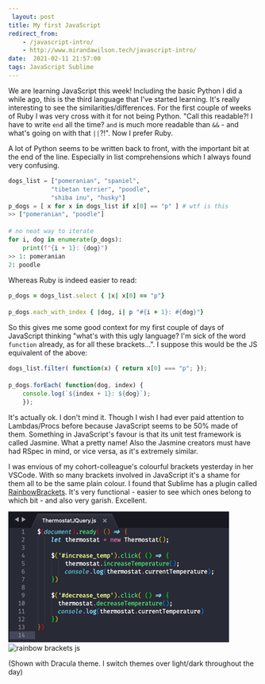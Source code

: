 ```yaml
---
 layout: post
title: My first JavaScript
redirect_from:
    - /javascript-intro/
    - http://www.mirandawilson.tech/javascript-intro/
date:  2021-02-11 21:57:00
tags: JavaScript Sublime
---
```

We are learning JavaScript this week! Including the basic Python I did a while ago, this is the third language that I've started learning. It's really interesting to see the similarities/differences. For the first couple of weeks of Ruby I was very cross with it for not being Python. "Call this readable?! I have to write `end` all the time? `and` is much more readable than `&&` - and what's going on with that `||`?!". Now I prefer Ruby.

A lot of Python seems to be written back to front, with the important bit at the end of the line. Especially in list comprehensions which I always found very confusing.
```python
dogs_list = ["pomeranian", "spaniel",
            "tibetan terrier", "poodle",
            "shiba inu", "husky"]
p_dogs = [ x for x in dogs_list if x[0] == "p" ] # wtf is this
>> ["pomeranian", "poodle"]

# no neat way to iterate
for i, dog in enumerate(p_dogs):
    print(f"{i + 1}: {dog}")
>> 1: pomeranian
2: poodle
```

Whereas Ruby is indeed easier to read:
```ruby
p_dogs = dogs_list.select { |x| x[0] == "p"}

p_dogs.each_with_index { |dog, i| p "#{i + 1}: #{dog}"}
```

So this gives me some good context for my first couple of days of JavaScript thinking "what's with this ugly language? I'm sick of the word `function` already, as for all these brackets...". I suppose this would be the JS equivalent of the above:
```javascript
dogs_list.filter( function(x) { return x[0] === "p"; });

p_dogs.forEach( function(dog, index) {
    console.log(`${index + 1}: ${dog}`);
    });
```
It's actually ok. I don't mind it. Though I wish I had ever paid attention to Lambdas/Procs before because JavaScript seems to be 50% made of them. Something in JavaScript's favour is that its unit test framework is called Jasmine. What a pretty name! Also the Jasmine creators must have had RSpec in mind, or vice versa, as it's extremely similar.

I was envious of my cohort-colleague's colourful brackets yesterday in her VSCode. With so many brackets involved in JavaScript it's a shame for them all to be the same plain colour. I found that Sublime has a plugin called [RainbowBrackets](https://github.com/absop/RainbowBrackets). It's very functional - easier to see which ones belong to which bit - and also very garish. Excellent.

![rainbow brackets js](/assets/images/2021-02/rainbowbrackets.png)
![rainbow brackets js](/blog/assets/images/2021-02/rainbowbrackets.png)

(Shown with Dracula theme. I switch themes over light/dark throughout the day)
